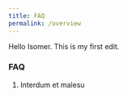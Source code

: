 ```yaml
---
title: FAQ
permalink: /overview
---
```

Hello Isomer. This is my first edit. 
### **FAQ**

1. Interdum et malesu
